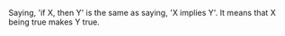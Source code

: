 Saying, 'if X, then Y' is the same as saying, 'X implies Y'. It means
that X being true makes Y true.
